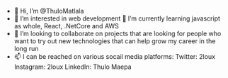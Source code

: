 - 👋 Hi, I’m @ThuloMatlala
- 👀 I’m interested in web development
🌱 I’m currently learning javascript as whole, React, .NetCore and AWS
- 💞️ I’m looking to collaborate on projects that are looking for people who want to try out new technologies that can help grow my career in the long run
- 📫 I can be reached on various socail media platforms:
    Twitter:  2loux 
    Instagram: 2loux 
    LinkedIn: Thulo Maepa 
